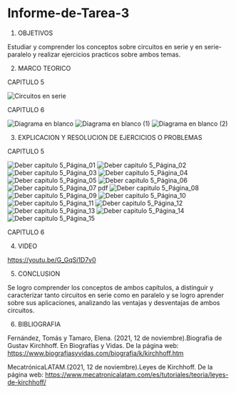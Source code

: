 # Informe-de-Tarea-3

1. OBJETIVOS

Estudiar y comprender los conceptos  sobre circuitos en serie y en serie-paralelo y realizar ejercicios practicos sobre ambos temas. 

2. MARCO TEORICO

CAPITULO 5 

![Circuitos en serie](https://user-images.githubusercontent.com/93209004/143380335-7bc79d94-2afe-4d0e-8c19-64ab4912765c.png)

CAPITULO 6

![Diagrama en blanco](https://user-images.githubusercontent.com/93899658/143469411-9ed7d737-dfeb-405e-b83d-131e3ca17390.png)
![Diagrama en blanco (1)](https://user-images.githubusercontent.com/93899658/143469403-6ec728b2-b878-4663-ae1d-48a248920ea5.png)
![Diagrama en blanco (2)](https://user-images.githubusercontent.com/93899658/143469407-feee8f52-b618-4a5b-b73a-36b124616e56.png)

3. EXPLICACION Y RESOLUCION DE EJERCICIOS O PROBLEMAS

CAPITULO 5

![Deber capitulo 5_Página_01](https://user-images.githubusercontent.com/93209004/143380391-8dbfe565-d957-4ab6-9d27-733f5bf5801d.jpg)
![Deber capitulo 5_Página_02](https://user-images.githubusercontent.com/93209004/143380392-0a253fbc-58d0-48df-a0e6-56ea189cdea6.jpg)
![Deber capitulo 5_Página_03](https://user-images.githubusercontent.com/93209004/143380393-3a641173-9631-4533-8e54-de3c532388f3.jpg)
![Deber capitulo 5_Página_04](https://user-images.githubusercontent.com/93209004/143380394-0b43ef1f-6954-4646-9c5c-15e07fd7c720.jpg)
![Deber capitulo 5_Página_05](https://user-images.githubusercontent.com/93209004/143380395-c7144ab6-c8ca-4293-8a06-68054506bc20.jpg)
![Deber capitulo 5_Página_06](https://user-images.githubusercontent.com/93209004/143380396-ecc3858a-1ad4-4676-a755-dd0f4aeb5e94.jpg)
![Deber capitulo 5_Página_07 pdf](https://user-images.githubusercontent.com/93209004/143380397-807ce7b8-c0f2-4aa8-8d6b-b27dbd981561.jpg)
![Deber capitulo 5_Página_08](https://user-images.githubusercontent.com/93209004/143380399-cd51e21d-8658-4a9c-b0c8-2b6b211d514b.jpg)
![Deber capitulo 5_Página_09](https://user-images.githubusercontent.com/93209004/143380400-db6c07c4-9217-4755-aea1-e0338e435a60.jpg)
![Deber capitulo 5_Página_10](https://user-images.githubusercontent.com/93209004/143380403-6ff2ce55-96d6-4f9f-9542-bf9b556538c3.jpg)
![Deber capitulo 5_Página_11](https://user-images.githubusercontent.com/93209004/143380405-5201b641-eb0c-4e84-9f2b-89a7aab4dbf2.jpg)
![Deber capitulo 5_Página_12](https://user-images.githubusercontent.com/93209004/143380406-6a18922d-2d6b-4689-8a92-13b8bb6674a3.jpg)
![Deber capitulo 5_Página_13](https://user-images.githubusercontent.com/93209004/143380407-0cae9b8d-284c-43f5-a520-29da6a2a5bae.jpg)
![Deber capitulo 5_Página_14](https://user-images.githubusercontent.com/93209004/143380409-e99d45fa-c9dc-410f-b250-4b935fb8c926.jpg)
![Deber capitulo 5_Página_15](https://user-images.githubusercontent.com/93209004/143380410-82274abc-e230-4d07-9d64-5f2913a5710f.jpg)

CAPITULO 6

4. VIDEO

https://youtu.be/G_GqSi1D7v0

5. CONCLUSION 

Se logro comprender los conceptos de ambos capítulos, a distinguir y caracterizar tanto circuitos en serie como en paralelo y se logro aprender sobre sus aplicaciones, analizando las ventajas y desventajas de ambos circuitos.

6. BIBLIOGRAFIA

Fernández, Tomás y Tamaro, Elena. (2021, 12 de noviembre).Biografia de Gustav Kirchhoff. En Biografías y Vidas. De la página web: https://www.biografiasyvidas.com/biografia/k/kirchhoff.htm

MecatrónicaLATAM.(2021, 12 de noviembre).Leyes de Kirchhoff. De la página web: https://www.mecatronicalatam.com/es/tutoriales/teoria/leyes-de-kirchhoff/


